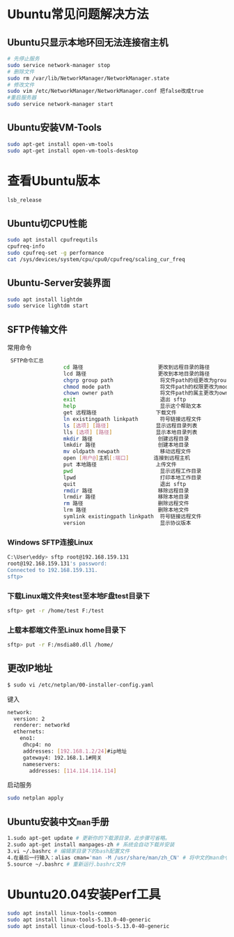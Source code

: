 # Ubuntu常见问题解决方法



## Ubuntu只显示本地环回无法连接宿主机



```bash
# 先停止服务
sudo service network-manager stop  
# 删除文件
sudo rm /var/lib/NetworkManager/NetworkManager.state
# 修改文件
sudo vim /etc/NetworkManager/NetworkManager.conf 把false改成true　
#重启服务器
sudo service network-manager start
```



## Ubuntu安装VM-Tools

```bash
sudo apt-get install open-vm-tools
sudo apt-get install open-vm-tools-desktop
```



# 查看Ubuntu版本

```bash
lsb_release
```





## Ubuntu切CPU性能

```bash
sudo apt install cpufrequtils
cpufreq-info
sudo cpufreq-set -g performance
cat /sys/devices/system/cpu/cpu0/cpufreq/scaling_cur_freq
```

## Ubuntu-Server安装界面

```bash
sudo apt install lightdm
sudo service lightdm start
```

## SFTP传输文件

常用命令

```bash
 SFTP命令汇总
                  cd 路径                        更改到远程目录的路径
                  lcd 路径                       更改到本地目录的路径
                  chgrp group path               将文件path的组更改为group
                  chmod mode path                将文件path的权限更改为mode
                  chown owner path               将文件path的属主更改为owner
                  exit                           退出 sftp
                  help                           显示这个帮助文本
                  get 远程路径                   下载文件
                  ln existingpath linkpath       符号链接远程文件
                  ls [选项] [路径]               显示远程目录列表
                  lls [选项] [路径]              显示本地目录列表
                  mkdir 路径                     创建远程目录
                  lmkdir 路径                    创建本地目录
                  mv oldpath newpath             移动远程文件
                  open [用户@]主机[:端口]        连接到远程主机
                  put 本地路径                   上传文件
                  pwd                            显示远程工作目录
                  lpwd                           打印本地工作目录
                  quit                           退出 sftp
                  rmdir 路径                     移除远程目录
                  lrmdir 路径                    移除本地目录
                  rm 路径                        删除远程文件
                  lrm 路径                       删除本地文件
                  symlink existingpath linkpath  符号链接远程文件
                  version                        显示协议版本
```



### Windows SFTP连接Linux

```bash
C:\User\eddy> sftp root@192.168.159.131
root@192.168.159.131's password:
Connected to 192.168.159.131.
sftp> 
```

### 下载Linux端文件夹test至本地F盘test目录下

```bash
sftp> get -r /home/test F:/test
```



### 上载本都端文件至Linux home目录下

```bash
sftp> put -r F:/msdia80.dll /home/
```

## 更改IP地址

```bash
$ sudo vi /etc/netplan/00-installer-config.yaml
```

键入

```bash
network:
  version: 2
  renderer: networkd
  ethernets:
    eno1:
     dhcp4: no
     addresses: [192.168.1.2/24]#ip地址
     gateway4: 192.168.1.1#网关
     nameservers:
       addresses: [114.114.114.114]
```

启动服务

```bash
sudo netplan apply
```

## Ubuntu安装中文`man`手册

```bash
1.sudo apt-get update # 更新你的下载源目录，此步骤可省略。
2.sudo apt-get install manpages-zh # 系统会自动下载并安装
3.vi ~/.bashrc # 编辑家目录下的bash配置文件
4.在最后一行输入：alias cman='man -M /usr/share/man/zh_CN' # 将中文的man命令重命名为cman命令，之后保存并退出编辑
5.source ~/.bashrc # 重新运行.bashrc文件
```

# Ubuntu20.04安装Perf工具

```bash
sudo apt install linux-tools-common
sudo apt install linux-tools-5.13.0-40-generic
sudo apt install linux-cloud-tools-5.13.0-40-generic
```





